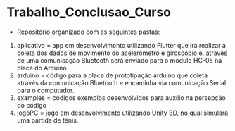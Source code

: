 # Trabalho_Conclusao_Curso
- Repositório organizado com as seguintes pastas:
1) aplicativo = app em desenvolvimento utilizando Flutter que irá realizar a coleta dos dados de movimento do acelerômetro e giroscópio e, através de uma comunicação Bluetooth será enviado para o módulo HC-05 na placa do Arduino
2) arduino = código para a placa de prototipação arduino que coleta através da comunicação Bluetooth e encaminha via comunicação Serial para o computador.
3) examples = códigos exemplos desenvolvidos para auxílio na persepção do código 
4) jogoPC = jogo em desenvolvimento utilizando Unity 3D, no qual simulará uma partida de tênis. 